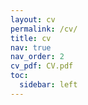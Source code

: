 ```yaml
---
layout: cv
permalink: /cv/
title: cv
nav: true
nav_order: 2
cv_pdf: CV.pdf
toc:
  sidebar: left
---
```

